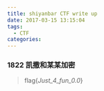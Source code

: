 ```yaml
---
title: shiyanbar CTF write up
date: 2017-03-15 13:15:04
tags:
  - CTF
categories:
---
```



<!--more-->




<div style="display: none;">
{% raw %}


{% blockquote [author[, source]] [link] [source_link_title] %}
content
{% endblockquote %}


{% codeblock [title] [lang:language] [url] [link text] %}
code snippet
{% endcodeblock %}

``` [language] [title] [url] [link text] 
code snippet 
```


{% img [class names] /path/to/image [width] [height] [title text [alt text]] %}

{% asset_img slug [title] %}


{% endraw %}
</div>



### 1822 凯撒和某某加密

>flag{_Just_4_fun_0.0_}